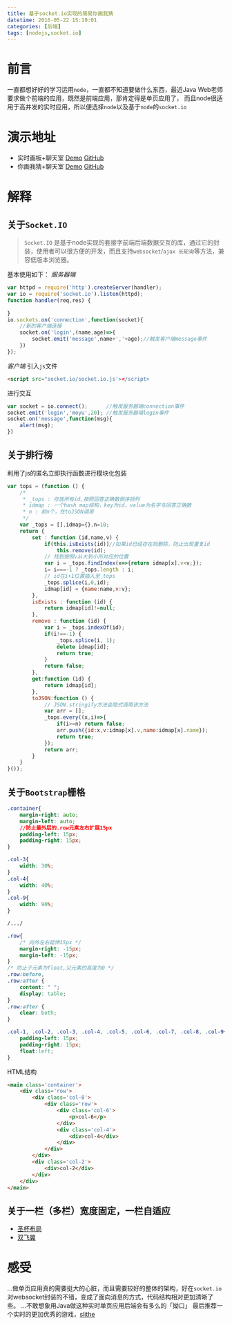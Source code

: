 ```yaml
---
title: 基于socket.io实现的简易你画我猜
datetime: 2016-05-22 15:19:01
categories: [后端]
tags: [nodejs,socket.io]
---
```


# 前言

一直都想好好的学习运用`node`，一直都不知道要做什么东西，最近Java Web老师要求做个前端的应用，既然是前端应用，那肯定得是单页应用了，
而且node很适用于高并发的实时应用，所以便选择`node`以及基于`node`的`socket.io`
<!--more-->
# 演示地址
- 实时画板+聊天室
[Demo](http://paint.moyuyc.xyz/)
[GitHub](https://github.com/moyuyc/paint_online)  
- 你画我猜+聊天室
[Demo](http://paintgame.moyuyc.xyz/)
[GitHub](https://github.com/moyuyc/paint_game)

# 解释
## 关于`Socket.IO`
> `Socket.IO` 是基于node实现的套接字前端后端数据交互的库，通过它的封装，使用者可以很方便的开发，而且支持`websocket`/`ajax 长轮询`等方法，兼容低版本浏览器。

基本使用如下：
*服务器端*
```javascript
var httpd = require('http').createServer(handler);
var io = require('socket.io').listen(httpd);
function handler(req,res) {
    
}
io.sockets.on('connection',function(socket){
    //新的客户端连接
    socket.on('login',(name,age)=>{
        socket.emit('message',name+','+age);//触发客户端message事件
    })
});
```

*客户端*
引入`js`文件
```html
<script src="socket.io/socket.io.js'></script>
```
进行交互
```javascript
var socket = io.connect();      //触发服务器端connection事件
socket.emit('login','moyu',20); //触发服务器端login事件
socket.on('message',function(msg){
    alert(msg);
})
```

## 关于排行榜
利用了js的匿名立即执行函数进行模块化包装
```javascript
var tops = (function () {
    /*
     * _tops : 存放所有id,按照回答正确数倒序排列
     * idmap : 一个hash map结构，key为id，value为名字与回答正确数
     * n : 前n个，在toJSON调用
     */
    var _tops = [],idmap={},n=10;
    return {
        set : function (id,name,v) {
            if(this.isExists(id))//如果id已经存在则删除，防止出现重复id
                this.remove(id);
            // 找到按照v从大到小所对应的位置
            var i = _tops.findIndex(x=>{return idmap[x].v<v;});
            i= i===-1 ? _tops.length : i;
            // id在i+1位置插入至_tops
            _tops.splice(i,0,id);
            idmap[id] = {name:name,v:v};
        },
        isExists : function (id) {
            return idmap[id]!=null;
        },
        remove : function (id) {
            var i = _tops.indexOf(id);
            if(i!==-1) {
                _tops.splice(i, 1);
                delete idmap[id];
                return true;
            }
            return false;
        },
        get:function (id) {
            return idmap[id];
        },
        toJSON:function () {
            // JSON.stringify方法会隐式调用该方法        
            var arr = [];
            _tops.every((x,i)=>{
                if(i>=n) return false;
                arr.push({id:x,v:idmap[x].v,name:idmap[x].name});
                return true;
            });
            return arr;
        }
    }
}());
```

## 关于`Bootstrap`栅格
```css
.container{
    margin-right: auto;
    margin-left: auto;
    //防止最外层的.row元素左右扩展15px
    padding-left: 15px;
    padding-right: 15px;
}

.col-3{
    width: 30%;
}
.col-4{
    width: 40%;
}
.col-9{
    width: 90%;
}

/.../

.row{
    /* 向外左右延伸15px */
    margin-right: -15px;
    margin-left: -15px;
}
/* 防止子元素为float,父元素的高度为0 */
.row:before,
.row:after {
    content: " ";
    display: table;
}
.row:after {
    clear: both;
}

.col-1, .col-2, .col-3, .col-4, .col-5, .col-6, .col-7, .col-8, .col-9{
    padding-left: 15px;
    padding-right: 15px;
    float:left;
}
```
HTML结构
```html
<main class='container'>
    <div class='row'>
        <div class='col-8'>
            <div class='row'>
                <div class='col-6'>
                    <p>col-6</p>
                </div>
                <div class='col-4'>
                    <div>col-4</div>
                </div>
            </div>
        </div>
        <div class='col-2'>
            <div>col-2</div>
        </div>
    </div>
</main>
```
## 关于一栏（多栏）宽度固定，一栏自适应

- [圣杯布局](/htm/圣杯布局.html)
- [双飞翼](/htm/双飞翼.html)

# 感受
...做单页应用真的需要挺大的心脏，而且需要较好的整体的架构，好在`socket.io`对websocket封装的不错，变成了面向消息的方式，代码结构相对更加清晰了些。
...不敢想象用Java做这种实时单页应用后端会有多么的「拗口」
最后推荐一个实时的更加优秀的游戏，[slithe](http://slither.io/)